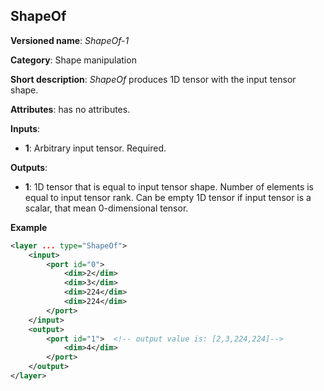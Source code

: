 ## ShapeOf <a name="ShapeOf"></a>

**Versioned name**: *ShapeOf-1*

**Category**: Shape manipulation

**Short description**: *ShapeOf* produces 1D tensor with the input tensor shape.

**Attributes**: has no attributes.

**Inputs**:

*   **1**: Arbitrary input tensor. Required.

**Outputs**:

*   **1**: 1D tensor that is equal to input tensor shape. Number of elements is equal to input tensor rank. Can be empty 1D tensor if input tensor is a scalar, that mean 0-dimensional tensor.

**Example**

```xml
<layer ... type="ShapeOf">
    <input>
        <port id="0">
            <dim>2</dim>
            <dim>3</dim>
            <dim>224</dim>
            <dim>224</dim>
        </port>
    </input>
    <output>
        <port id="1">  <!-- output value is: [2,3,224,224]-->
            <dim>4</dim>
        </port>
    </output>
</layer>
```